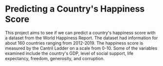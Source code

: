# Predicting a Country's Happiness Score 

This project aims to see if we can predict a country's happiness score with a dataset from the World Happiness Report. The dataset had information for about 160 countries ranging from 2012-2019. The happiness score is measured by the Cantril Ladder on a scale from 0-10. Some of the variables examined include the country's GDP, level of social support, life expectancy, freedom, generosity, and corruption. 
